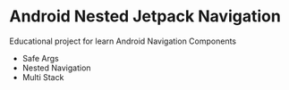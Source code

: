 # Android Nested Jetpack Navigation

Educational project for learn Android Navigation Components

- Safe Args
- Nested Navigation
- Multi Stack